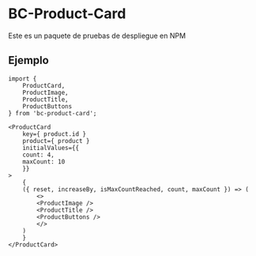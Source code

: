 # BC-Product-Card

Este es un paquete de pruebas de despliegue en NPM

## Ejemplo

```
import {
    ProductCard,
    ProductImage,
    ProductTitle,
    ProductButtons
} from 'bc-product-card';
```


```
<ProductCard
    key={ product.id }
    product={ product }
    initialValues={{
    count: 4,
    maxCount: 10
    }}
>
    {
    ({ reset, increaseBy, isMaxCountReached, count, maxCount }) => (
        <>
        <ProductImage />
        <ProductTitle />
        <ProductButtons />
        </>
    )
    }
</ProductCard>
```
